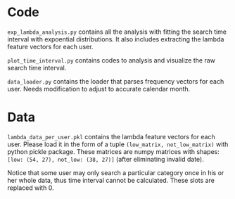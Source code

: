 # Code

`exp_lambda_analysis.py` contains all the analysis with fitting the search time interval with expoential distributions. It also includes extracting the lambda feature vectors for each user.

`plot_time_interval.py` contains codes to analysis and visualize the raw search time interval.

`data_loader.py` contains the loader that parses frequency vectors for each user. Needs modification to adjust to accurate calendar month.

# Data

`lambda_data_per_user.pkl` contains the lambda feature vectors for each user. Please load it in the form of a tuple `(low_matrix, not_low_matrix)` with python pickle package. These matrices are numpy matrices with shapes: `[low: (54, 27), not_low: (38, 27)]` (after eliminating invalid date).

Notice that some user may only search a particular category once in his or her whole data, thus time interval cannot be calculated. These slots are replaced with 0.